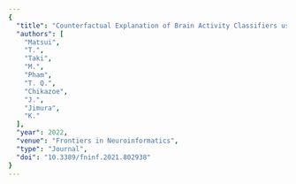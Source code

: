 ```yaml
---
{
  "title": "Counterfactual Explanation of Brain Activity Classifiers using Image-to-Image Transfer by Generative Adversarial Network",
  "authors": [
    "Matsui",
    "T.",
    "Taki",
    "M.",
    "Pham",
    "T. Q.",
    "Chikazoe",
    "J.",
    "Jimura",
    "K."
  ],
  "year": 2022,
  "venue": "Frontiers in Neuroinformatics",
  "type": "Journal",
  "doi": "10.3389/fninf.2021.802938"
}
---
```

